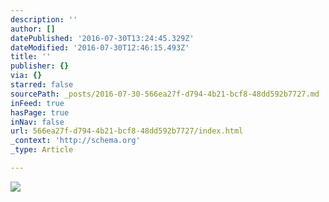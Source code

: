 ```yaml
---
description: ''
author: []
datePublished: '2016-07-30T13:24:45.329Z'
dateModified: '2016-07-30T12:46:15.493Z'
title: ''
publisher: {}
via: {}
starred: false
sourcePath: _posts/2016-07-30-566ea27f-d794-4b21-bcf8-48dd592b7727.md
inFeed: true
hasPage: true
inNav: false
url: 566ea27f-d794-4b21-bcf8-48dd592b7727/index.html
_context: 'http://schema.org'
_type: Article

---
```

![](https://the-grid-user-content.s3-us-west-2.amazonaws.com/a37b5724-035e-424d-a2ba-ea5304a92ca5.jpg)